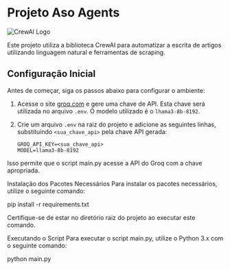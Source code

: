 # Projeto Aso Agents

![CrewAI Logo](https://github.com/joaomdmoura/crewAI/blob/main/docs/crewai_logo.png?raw=true)

Este projeto utiliza a biblioteca CrewAI para automatizar a escrita de artigos utilizando linguagem natural e ferramentas de scraping.

## Configuração Inicial

Antes de começar, siga os passos abaixo para configurar o ambiente:

1. Acesse o site [groq.com](https://groq.com) e gere uma chave de API. Esta chave será utilizada no arquivo `.env`. O modelo utilizado é o `lhama3-8b-8192`.

2. Crie um arquivo `.env` na raiz do projeto e adicione as seguintes linhas, substituindo `<sua_chave_api>` pela chave API gerada:

   ```plaintext
   GROQ_API_KEY=<sua_chave_api>
   MODEL=llama3-8b-8192

Isso permite que o script main.py acesse a API do Groq com a chave apropriada.

Instalação dos Pacotes Necessários
Para instalar os pacotes necessários, utilize o seguinte comando:

pip install -r requirements.txt

Certifique-se de estar no diretório raiz do projeto ao executar este comando.

Executando o Script
Para executar o script main.py, utilize o Python 3.x com o seguinte comando:

python main.py

